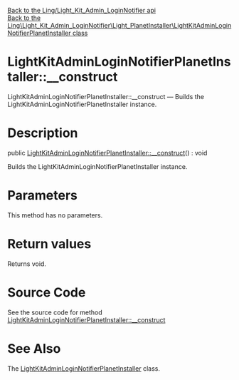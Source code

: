 [Back to the Ling/Light_Kit_Admin_LoginNotifier api](https://github.com/lingtalfi/Light_Kit_Admin_LoginNotifier/blob/master/doc/api/Ling/Light_Kit_Admin_LoginNotifier.md)<br>
[Back to the Ling\Light_Kit_Admin_LoginNotifier\Light_PlanetInstaller\LightKitAdminLoginNotifierPlanetInstaller class](https://github.com/lingtalfi/Light_Kit_Admin_LoginNotifier/blob/master/doc/api/Ling/Light_Kit_Admin_LoginNotifier/Light_PlanetInstaller/LightKitAdminLoginNotifierPlanetInstaller.md)


LightKitAdminLoginNotifierPlanetInstaller::__construct
================



LightKitAdminLoginNotifierPlanetInstaller::__construct — Builds the LightKitAdminLoginNotifierPlanetInstaller instance.




Description
================


public [LightKitAdminLoginNotifierPlanetInstaller::__construct](https://github.com/lingtalfi/Light_Kit_Admin_LoginNotifier/blob/master/doc/api/Ling/Light_Kit_Admin_LoginNotifier/Light_PlanetInstaller/LightKitAdminLoginNotifierPlanetInstaller/__construct.md)() : void




Builds the LightKitAdminLoginNotifierPlanetInstaller instance.




Parameters
================

This method has no parameters.


Return values
================

Returns void.








Source Code
===========
See the source code for method [LightKitAdminLoginNotifierPlanetInstaller::__construct](https://github.com/lingtalfi/Light_Kit_Admin_LoginNotifier/blob/master/Light_PlanetInstaller/LightKitAdminLoginNotifierPlanetInstaller.php#L19-L23)


See Also
================

The [LightKitAdminLoginNotifierPlanetInstaller](https://github.com/lingtalfi/Light_Kit_Admin_LoginNotifier/blob/master/doc/api/Ling/Light_Kit_Admin_LoginNotifier/Light_PlanetInstaller/LightKitAdminLoginNotifierPlanetInstaller.md) class.



